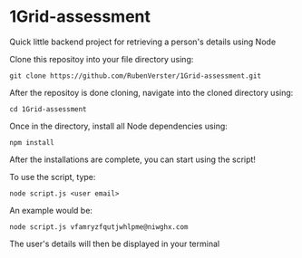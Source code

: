 # 1Grid-assessment
Quick little backend project for retrieving a person's details using Node

Clone this repositoy into your file directory using: 
```
git clone https://github.com/RubenVerster/1Grid-assessment.git
```
After the repositoy is done cloning, navigate into the cloned directory using: 
```
cd 1Grid-assessment
```

Once in the directory, install all Node dependencies using:
```
npm install
```

After the installations are complete, you can start using the script!

To use the script, type:
```
node script.js <user email>
```
An example would be:
```
node script.js vfamryzfqutjwhlpme@niwghx.com
```

The user's details will then be displayed in your terminal
